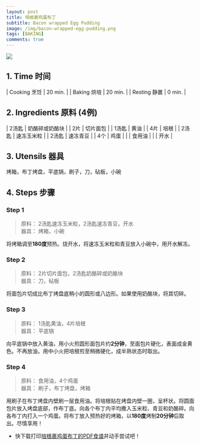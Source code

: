 ```yaml
---
layout: post
title: 培根裹鸡蛋布丁
subtitle: Bacon wrapped Egg Pudding
image: /img/bacon-wrapped-egg-pudding.png
tags: [BAKING]
comments: true
---
```


![](https://uraplutonium.github.io/open-recipe/img/bacon-wrapped-egg-pudding.png)

## 1. Time 时间

| Cooking 烹饪 | 20 min. |
| Baking 烘培  | 20 min.  |
| Resting 静置 | 0 min. |

## 2. Ingredients 原料 (4例)

| 2汤匙 | 奶酪碎或奶酪块 |
| 2片   | 切片面包       |
| 1汤匙 | 黄油           |
| 4片   | 培根           |
| 2汤匙 | 速冻玉米粒     |
| 2汤匙 | 速冻青豆       |
| 4个   | 鸡蛋           |
|       | 食用油         |
|       | 开水           |

## 3. Utensils 器具

烤箱，布丁烤盘，平底锅，刷子，刀，砧板，小碗

## 4. Steps 步骤

### Step 1
> 原料： 2汤匙速冻玉米粒，2汤匙速冻青豆，开水  
> 器具： 烤箱，小碗

将烤箱调至**180度**预热。烧开水，将速冻玉米粒和青豆放入小碗中，用开水解冻。

### Step 2
> 原料： 2片切片面包，2汤匙奶酪碎或奶酪块  
> 器具： 刀，砧板

将面包片切成比布丁烤盘底稍小的圆形或八边形。如果使用奶酪块，将其切碎。

### Step 3
> 原料： 1汤匙黄油，4片培根  
> 器具： 平底锅

向平底锅中放入黄油，用小火煎圆形面包片约**2分钟**，至面包片硬化，表面成金黄色。不再放油，用中小火把培根煎至稍微硬化，成半熟状态时取出。

### Step 4
> 原料： 食用油，4个鸡蛋  
> 器具： 刷子，布丁烤盘，烤箱

用刷子在布丁烤盘内壁刷一层食用油。将培根贴在烤盘内壁一圈，呈杯状。将圆面包片放入烤盘底部，作布丁底。向各个布丁内平均撒入玉米粒、青豆和奶酪碎。向各布丁内打入一个鸡蛋。将布丁放入预热好的烤箱，以**180度**烤制**20分钟**后取出。尽情享用！

- 快下载打印[培根裹鸡蛋布丁的PDF食谱](https://uraplutonium.github.io/open-recipe/pdf/Bacon.wrapped.Egg.Pudding.培根裹鸡蛋布丁.pdf)并动手尝试吧！
